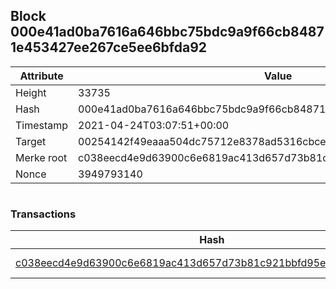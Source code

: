 ## Block 000e41ad0ba7616a646bbc75bdc9a9f66cb84871e453427ee267ce5ee6bfda92

Attribute | Value
--- | ---
Height | 33735
Hash | 000e41ad0ba7616a646bbc75bdc9a9f66cb84871e453427ee267ce5ee6bfda92
Timestamp | 2021-04-24T03:07:51+00:00
Target | 00254142f49eaaa504dc75712e8378ad5316cbcead634704b3734b6271167cc4
Merke root | c038eecd4e9d63900c6e6819ac413d657d73b81c921bbfd95ecb07f82c91e1f3
Nonce | 3949793140

```

```

### Transactions

Hash | Amount
--- | ---
[c038eecd4e9d63900c6e6819ac413d657d73b81c921bbfd95ecb07f82c91e1f3](c038eecd4e9d63900c6e6819ac413d657d73b81c921bbfd95ecb07f82c91e1f3.md) | 10.00000000 SKEPTI 
